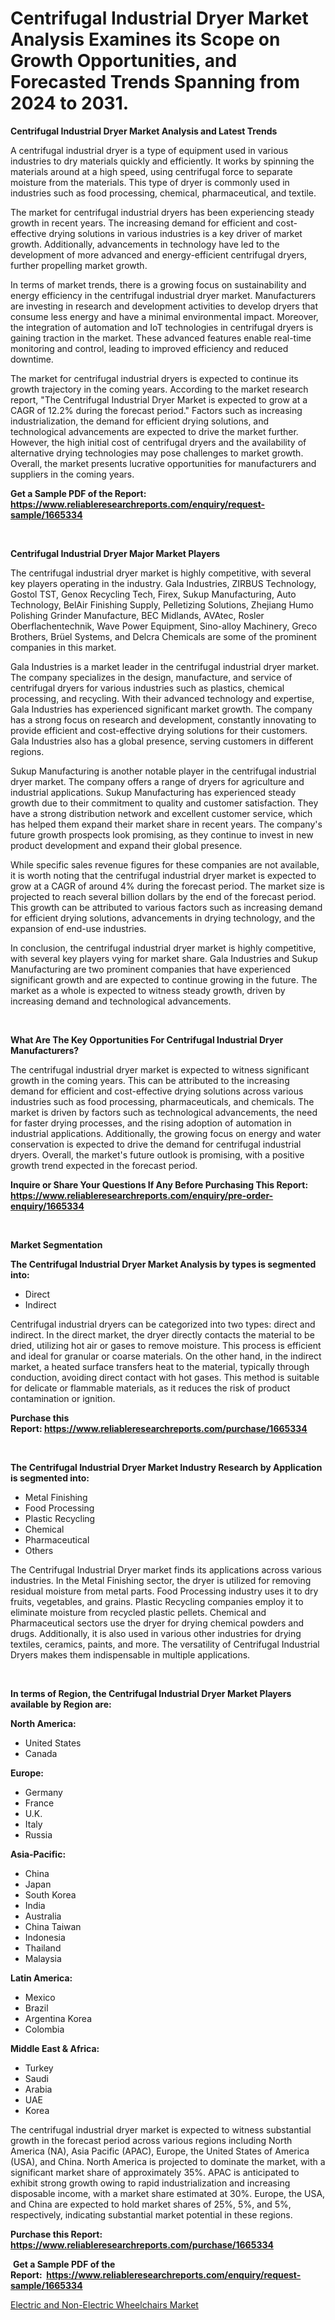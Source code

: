 <p><h1>Centrifugal Industrial Dryer Market Analysis Examines its Scope on Growth Opportunities, and Forecasted Trends Spanning from 2024 to 2031.</h1></p><p><strong>Centrifugal Industrial Dryer Market Analysis and Latest Trends</strong></p>
<p><p>A centrifugal industrial dryer is a type of equipment used in various industries to dry materials quickly and efficiently. It works by spinning the materials around at a high speed, using centrifugal force to separate moisture from the materials. This type of dryer is commonly used in industries such as food processing, chemical, pharmaceutical, and textile.</p><p>The market for centrifugal industrial dryers has been experiencing steady growth in recent years. The increasing demand for efficient and cost-effective drying solutions in various industries is a key driver of market growth. Additionally, advancements in technology have led to the development of more advanced and energy-efficient centrifugal dryers, further propelling market growth.</p><p>In terms of market trends, there is a growing focus on sustainability and energy efficiency in the centrifugal industrial dryer market. Manufacturers are investing in research and development activities to develop dryers that consume less energy and have a minimal environmental impact. Moreover, the integration of automation and IoT technologies in centrifugal dryers is gaining traction in the market. These advanced features enable real-time monitoring and control, leading to improved efficiency and reduced downtime.</p><p>The market for centrifugal industrial dryers is expected to continue its growth trajectory in the coming years. According to the market research report, "The Centrifugal Industrial Dryer Market is expected to grow at a CAGR of 12.2% during the forecast period." Factors such as increasing industrialization, the demand for efficient drying solutions, and technological advancements are expected to drive the market further. However, the high initial cost of centrifugal dryers and the availability of alternative drying technologies may pose challenges to market growth. Overall, the market presents lucrative opportunities for manufacturers and suppliers in the coming years.</p></p>
<p><strong>Get a Sample PDF of the Report:&nbsp; <a href="https://www.reliableresearchreports.com/enquiry/request-sample/1665334">https://www.reliableresearchreports.com/enquiry/request-sample/1665334</a></strong></p>
<p>&nbsp;</p>
<p><strong>Centrifugal Industrial Dryer Major Market Players</strong></p>
<p><p>The centrifugal industrial dryer market is highly competitive, with several key players operating in the industry. Gala Industries, ZIRBUS Technology, Gostol TST, Genox Recycling Tech, Firex, Sukup Manufacturing, Auto Technology, BelAir Finishing Supply, Pelletizing Solutions, Zhejiang Humo Polishing Grinder Manufacture, BEC Midlands, AVAtec, Rosler Oberflachentechnik, Wave Power Equipment, Sino-alloy Machinery, Greco Brothers, Brüel Systems, and Delcra Chemicals are some of the prominent companies in this market.</p><p>Gala Industries is a market leader in the centrifugal industrial dryer market. The company specializes in the design, manufacture, and service of centrifugal dryers for various industries such as plastics, chemical processing, and recycling. With their advanced technology and expertise, Gala Industries has experienced significant market growth. The company has a strong focus on research and development, constantly innovating to provide efficient and cost-effective drying solutions for their customers. Gala Industries also has a global presence, serving customers in different regions.</p><p>Sukup Manufacturing is another notable player in the centrifugal industrial dryer market. The company offers a range of dryers for agriculture and industrial applications. Sukup Manufacturing has experienced steady growth due to their commitment to quality and customer satisfaction. They have a strong distribution network and excellent customer service, which has helped them expand their market share in recent years. The company's future growth prospects look promising, as they continue to invest in new product development and expand their global presence.</p><p>While specific sales revenue figures for these companies are not available, it is worth noting that the centrifugal industrial dryer market is expected to grow at a CAGR of around 4% during the forecast period. The market size is projected to reach several billion dollars by the end of the forecast period. This growth can be attributed to various factors such as increasing demand for efficient drying solutions, advancements in drying technology, and the expansion of end-use industries.</p><p>In conclusion, the centrifugal industrial dryer market is highly competitive, with several key players vying for market share. Gala Industries and Sukup Manufacturing are two prominent companies that have experienced significant growth and are expected to continue growing in the future. The market as a whole is expected to witness steady growth, driven by increasing demand and technological advancements.</p></p>
<p>&nbsp;</p>
<p><strong>What Are The Key Opportunities For Centrifugal Industrial Dryer Manufacturers?</strong></p>
<p><p>The centrifugal industrial dryer market is expected to witness significant growth in the coming years. This can be attributed to the increasing demand for efficient and cost-effective drying solutions across various industries such as food processing, pharmaceuticals, and chemicals. The market is driven by factors such as technological advancements, the need for faster drying processes, and the rising adoption of automation in industrial applications. Additionally, the growing focus on energy and water conservation is expected to drive the demand for centrifugal industrial dryers. Overall, the market's future outlook is promising, with a positive growth trend expected in the forecast period.</p></p>
<p><strong>Inquire or Share Your Questions If Any Before Purchasing This Report: <a href="https://www.reliableresearchreports.com/enquiry/pre-order-enquiry/1665334">https://www.reliableresearchreports.com/enquiry/pre-order-enquiry/1665334</a></strong></p>
<p>&nbsp;</p>
<p><strong>Market Segmentation</strong></p>
<p><strong>The Centrifugal Industrial Dryer Market Analysis by types is segmented into:</strong></p>
<p><ul><li>Direct</li><li>Indirect</li></ul></p>
<p><p>Centrifugal industrial dryers can be categorized into two types: direct and indirect. In the direct market, the dryer directly contacts the material to be dried, utilizing hot air or gases to remove moisture. This process is efficient and ideal for granular or coarse materials. On the other hand, in the indirect market, a heated surface transfers heat to the material, typically through conduction, avoiding direct contact with hot gases. This method is suitable for delicate or flammable materials, as it reduces the risk of product contamination or ignition.</p></p>
<p><strong>Purchase this Report:&nbsp;<a href="https://www.reliableresearchreports.com/purchase/1665334">https://www.reliableresearchreports.com/purchase/1665334</a></strong></p>
<p>&nbsp;</p>
<p><strong>The Centrifugal Industrial Dryer Market Industry Research by Application is segmented into:</strong></p>
<p><ul><li>Metal Finishing</li><li>Food Processing</li><li>Plastic Recycling</li><li>Chemical</li><li>Pharmaceutical</li><li>Others</li></ul></p>
<p><p>The Centrifugal Industrial Dryer market finds its applications across various industries. In the Metal Finishing sector, the dryer is utilized for removing residual moisture from metal parts. Food Processing industry uses it to dry fruits, vegetables, and grains. Plastic Recycling companies employ it to eliminate moisture from recycled plastic pellets. Chemical and Pharmaceutical sectors use the dryer for drying chemical powders and drugs. Additionally, it is also used in various other industries for drying textiles, ceramics, paints, and more. The versatility of Centrifugal Industrial Dryers makes them indispensable in multiple applications.</p></p>
<p>&nbsp;</p>
<p><strong>In terms of Region, the Centrifugal Industrial Dryer Market Players available by Region are:</strong></p>
<p>
    <p> <strong> North America: </strong>
        <ul>
            <li>United States</li>
            <li>Canada</li>
        </ul>
        </p> 
    <p> <strong> Europe: </strong>
        <ul>
            <li>Germany</li>
            <li>France</li>
            <li>U.K.</li>
            <li>Italy</li>
            <li>Russia</li>
        </ul>
        </p> 
    <p> <strong> Asia-Pacific: </strong>
        <ul>
            <li>China</li>
            <li>Japan</li>
            <li>South Korea</li>
            <li>India</li>
            <li>Australia</li>
            <li>China Taiwan</li>
            <li>Indonesia</li>
            <li>Thailand</li>
            <li>Malaysia</li>
        </ul>
        </p> 
    <p> <strong> Latin America: </strong>
        <ul>
            <li>Mexico</li>
            <li>Brazil</li>
            <li>Argentina Korea</li>
            <li>Colombia</li>
        </ul>
        </p> 
    <p> <strong> Middle East & Africa: </strong>
        <ul>
            <li>Turkey</li>
            <li>Saudi</li>
            <li>Arabia</li>
            <li>UAE</li>
            <li>Korea</li>
        </ul>
    </p>
    </p>
<p><p>The centrifugal industrial dryer market is expected to witness substantial growth in the forecast period across various regions including North America (NA), Asia Pacific (APAC), Europe, the United States of America (USA), and China. North America is projected to dominate the market, with a significant market share of approximately 35%. APAC is anticipated to exhibit strong growth owing to rapid industrialization and increasing disposable income, with a market share estimated at 30%. Europe, the USA, and China are expected to hold market shares of 25%, 5%, and 5%, respectively, indicating substantial market potential in these regions.</p></p>
<p><strong>Purchase this Report: <a href="https://www.reliableresearchreports.com/purchase/1665334">https://www.reliableresearchreports.com/purchase/1665334</a></strong></p>
<p>&nbsp;<strong>Get a Sample PDF of the Report:&nbsp;&nbsp;<a href="https://www.reliableresearchreports.com/enquiry/request-sample/1665334">https://www.reliableresearchreports.com/enquiry/request-sample/1665334</a></strong></p>
<p><strong></strong></p>
<p><p><a href="https://medium.com/p/e9f9bf3f3325/edit">Electric and Non-Electric Wheelchairs Market</a></p></p>